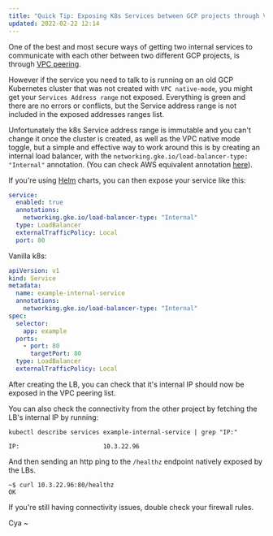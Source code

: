 ```yaml
---
title: "Quick Tip: Exposing K8s Services between GCP projects through VPC peering"
updated: 2022-02-22 12:14
---
```


One of the best and most secure ways of getting two internal services to communicate with each other between two different GCP projects, is through [VPC peering](https://cloud.google.com/vpc/docs/vpc-peering).

However if the service you need to talk to is running on an old GCP Kubernetes cluster that was not created with `VPC native-mode`, you might get your `Services Address range` not exposed. Everything is green and there are no errors or conflicts, but the Service address range is not included in the exposed addresses ranges list.

Unfortunately the k8s Service address range is immutable and you can't change it once the cluster is created, as well as the VPC native mode toggle, but a simple and effective way to work around this is by creating an internal load balancer, with the `networking.gke.io/load-balancer-type: "Internal"` annotation. (You can check AWS equivalent annotation [here](https://docs.aws.amazon.com/eks/latest/userguide/network-load-balancing.html)).

If you're using [Helm](https://helm.sh/) charts, you can then expose your service like this:

```yaml
service:
  enabled: true
  annotations:
    networking.gke.io/load-balancer-type: "Internal"
  type: LoadBalancer
  externalTrafficPolicy: Local
  port: 80
```

Vanilla k8s:

```yaml
apiVersion: v1
kind: Service
metadata:
  name: example-internal-service
  annotations:
    networking.gke.io/load-balancer-type: "Internal"
spec:
  selector:
    app: example
  ports:
    - port: 80
      targetPort: 80
  type: LoadBalancer
  externalTrafficPolicy: Local
```

After creating the LB, you can check that it's internal IP should now be exposed in the VPC peering list.

You can also check the connectivity from the other project by fetching the LB's internal IP by running:

`kubectl describe services example-internal-service | grep "IP:"`

```
IP:                       10.3.22.96
```

And then sending an http ping to the `/healthz` endpoint natively exposed by the LBs.

```
~$ curl 10.3.22.96:80/healthz
OK
```

If you're still having connectivity issues, double check your firewall rules.

Cya
~